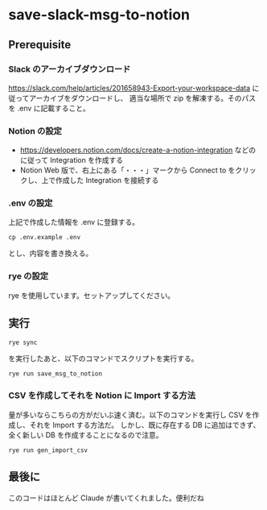 # save-slack-msg-to-notion

## Prerequisite

### Slack のアーカイブダウンロード

https://slack.com/help/articles/201658943-Export-your-workspace-data に従ってアーカイブをダウンロードし、
適当な場所で zip を解凍する。そのパスを .env に記載すること。

### Notion の設定

* https://developers.notion.com/docs/create-a-notion-integration などのに従って Integration を作成する
* Notion Web 版で、右上にある「・・・」マークから Connect to をクリックし、上で作成した Integration を接続する

### .env の設定

上記で作成した情報を .env に登録する。

```
cp .env.example .env
```

とし、内容を書き換える。

### rye の設定

rye を使用しています。セットアップしてください。


## 実行

```bash
rye sync
```

を実行したあと、以下のコマンドでスクリプトを実行する。

```
rye run save_msg_to_notion
```

### CSV を作成してそれを Notion に Import する方法

量が多いならこちらの方がだいぶ速く済む。以下のコマンドを実行し CSV を作成し、それを Import する方法だ。
しかし、既に存在する DB に追加はできず、全く新しい DB を作成することになるので注意。

```
rye run gen_import_csv
```

## 最後に

このコードはほとんど Claude が書いてくれました。便利だね

